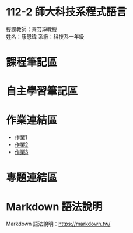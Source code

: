 # 112-2 師大科技系程式語言 
授課教師：蔡芸琤教授  
姓名：康恩瑋 
系級：科技系一年級

# 課程筆記區

# 自主學習筆記區

# 作業連結區
*  [作業1](https://github.com/kang111014/kanghub/blob/main/HW01.ipynb)
*  [作業2](https://github.com/kang111014/kanghub/blob/main/HW02.ipynb)
*  [作業3](https://github.com/kang111014/kanghub/tree/main/HW03)

# 專題連結區   

# Markdown 語法說明
Markdown 語法說明：https://markdown.tw/
